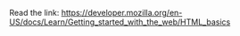 Read the link: https://developer.mozilla.org/en-US/docs/Learn/Getting_started_with_the_web/HTML_basics

